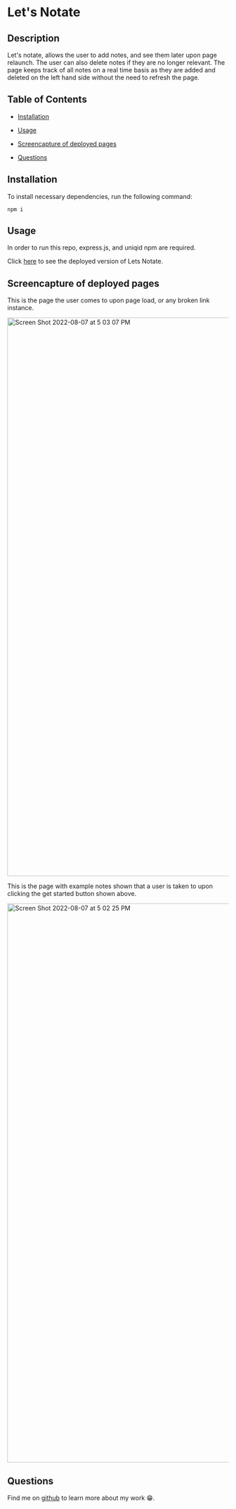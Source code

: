   # Let's Notate 


  ## Description

  Let's notate, allows the user to add notes, and see them later upon page relaunch. The user can also delete notes if they are no longer relevant. The page keeps track of all notes on a real time basis as they are added and deleted on the left hand side without the need to refresh the page. 
  
  ## Table of Contents
  

  * [Installation](#installation)
  
  * [Usage](#usage)

  * [Screencapture of deployed pages](#screencapture)
  * [Questions](#questions)

  ## Installation

  To install necessary dependencies, run the following command:

  ~~~
  npm i
  ~~~

  ## Usage

  In order to run this repo, express.js, and uniqid npm are required. 
  
  Click <a href="https://stark-bastion-38855.herokuapp.com/" target="_blank" rel="noreferrer noopener">here</a> to see the deployed version of Lets Notate. 


  ## Screencapture of deployed pages

  This is the page the user comes to upon page load, or any broken link instance. 
  
  <img width="1271" alt="Screen Shot 2022-08-07 at 5 03 07 PM" src="https://user-images.githubusercontent.com/103079401/183312942-07a2a68d-4700-4650-ba30-2ec28de58abe.png">
  
  This is the page with example notes shown that a user is taken to upon clicking the get started button shown above. 
  
  <img width="1272" alt="Screen Shot 2022-08-07 at 5 02 25 PM" src="https://user-images.githubusercontent.com/103079401/183312968-97035147-8046-41cd-b180-77ff15e1089d.png">


  ## Questions

  Find me on <a href="https://github.com/Morgan1317" target="_blank" rel="noreferrer noopener">github</a> to learn more about my work  😁.
